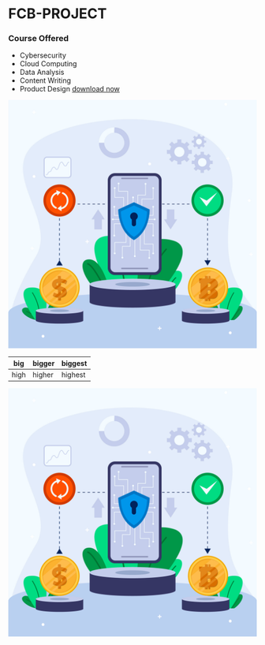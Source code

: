 # FCB-PROJECT
### Course Offered
- Cybersecurity
- Cloud Computing
- Data Analysis
- Content Writing
- Product Design [download now](www.gig.com)



![](swift.jpg)

|big|bigger|biggest|
|---|------|-------|
|high|higher|highest|

![](swift.jpg)
